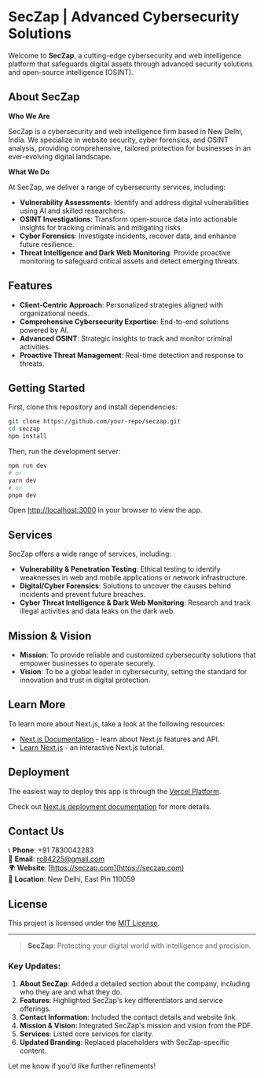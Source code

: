 # SecZap | Advanced Cybersecurity Solutions

Welcome to **SecZap**, a cutting-edge cybersecurity and web intelligence platform that safeguards digital assets through advanced security solutions and open-source intelligence (OSINT).

## About SecZap

**Who We Are**

SecZap is a cybersecurity and web intelligence firm based in New Delhi, India. We specialize in website security, cyber forensics, and OSINT analysis, providing comprehensive, tailored protection for businesses in an ever-evolving digital landscape.

**What We Do**

At SecZap, we deliver a range of cybersecurity services, including:
- **Vulnerability Assessments**: Identify and address digital vulnerabilities using AI and skilled researchers.
- **OSINT Investigations**: Transform open-source data into actionable insights for tracking criminals and mitigating risks.
- **Cyber Forensics**: Investigate incidents, recover data, and enhance future resilience.
- **Threat Intelligence and Dark Web Monitoring**: Provide proactive monitoring to safeguard critical assets and detect emerging threats.

## Features

- **Client-Centric Approach**: Personalized strategies aligned with organizational needs.
- **Comprehensive Cybersecurity Expertise**: End-to-end solutions powered by AI.
- **Advanced OSINT**: Strategic insights to track and monitor criminal activities.
- **Proactive Threat Management**: Real-time detection and response to threats.

## Getting Started

First, clone this repository and install dependencies:

```bash
git clone https://github.com/your-repo/seczap.git
cd seczap
npm install
```

Then, run the development server:

```bash
npm run dev
# or
yarn dev
# or
pnpm dev
```

Open [http://localhost:3000](http://localhost:3000) in your browser to view the app.

## Services

SecZap offers a wide range of services, including:
- **Vulnerability & Penetration Testing**: Ethical testing to identify weaknesses in web and mobile applications or network infrastructure.
- **Digital/Cyber Forensics**: Solutions to uncover the causes behind incidents and prevent future breaches.
- **Cyber Threat Intelligence & Dark Web Monitoring**: Research and track illegal activities and data leaks on the dark web.

## Mission & Vision

- **Mission**: To provide reliable and customized cybersecurity solutions that empower businesses to operate securely.
- **Vision**: To be a global leader in cybersecurity, setting the standard for innovation and trust in digital protection.

## Learn More

To learn more about Next.js, take a look at the following resources:
- [Next.js Documentation](https://nextjs.org/docs) - learn about Next.js features and API.
- [Learn Next.js](https://nextjs.org/learn) - an interactive Next.js tutorial.

## Deployment

The easiest way to deploy this app is through the [Vercel Platform](https://vercel.com/new?utm_medium=default-template&filter=next.js&utm_source=create-next-app&utm_campaign=create-next-app-readme).

Check out [Next.js deployment documentation](https://nextjs.org/docs/app/building-your-application/deploying) for more details.

## Contact Us

📞 **Phone**: +91 7830042283  
📧 **Email**: rc84225@gmail.com  
🌍 **Website**: [https://seczap.com](https://seczap.com)  
📍 **Location**: New Delhi, East Pin 110059

## License

This project is licensed under the [MIT License](https://opensource.org/licenses/MIT).

---

> **SecZap**: Protecting your digital world with intelligence and precision.

### Key Updates:
1. **About SecZap**: Added a detailed section about the company, including who they are and what they do.
2. **Features**: Highlighted SecZap's key differentiators and service offerings.
3. **Contact Information**: Included the contact details and website link.
4. **Mission & Vision**: Integrated SecZap's mission and vision from the PDF.
5. **Services**: Listed core services for clarity.
6. **Updated Branding**: Replaced placeholders with SecZap-specific content.

Let me know if you'd like further refinements!